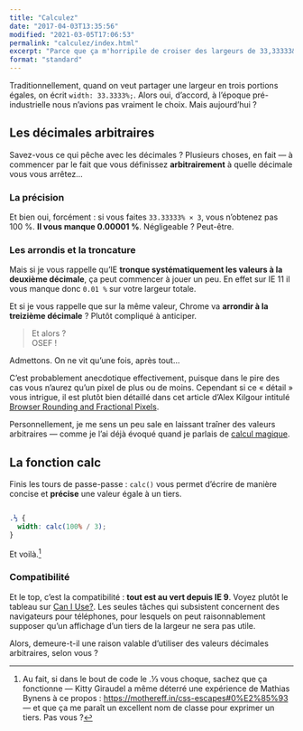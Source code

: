 ```yaml
---
title: "Calculez"
date: "2017-04-03T13:35:56"
modified: "2021-03-05T17:06:53"
permalink: "calculez/index.html"
excerpt: "Parce que ça m'horripile de croiser des largeurs de 33,33333&nbsp;% de nos jours. Vraiment. [Lire la suite de «&nbsp;Calculez&nbsp;» →](https://www.ffoodd.fr/calculez/)"
format: "standard"
---
```

Traditionnellement, quand on veut partager une largeur en trois portions égales, on écrit `width: 33.3333%;`. Alors oui, d’accord, à l’époque pré-industrielle nous n’avions pas vraiment le choix. Mais aujourd’hui&nbsp;?

## Les décimales arbitraires

Savez-vous ce qui pêche avec les décimales&nbsp;? Plusieurs choses, en fait —&nbsp;à commencer par le fait que vous définissez **arbitrairement** à quelle décimale vous vous arrêtez…

### La précision

Et bien oui, forcément&nbsp;: si vous faites `33.33333% × 3`, vous n’obtenez pas 100&nbsp;%. **Il vous manque 0.00001&nbsp;%**. Négligeable&nbsp;? Peut-être.

### Les arrondis et la troncature

Mais si je vous rappelle qu’IE **tronque systématiquement les valeurs à la deuxième décimale**, ça peut commencer à jouer un peu. En effet sur IE&nbsp;11 il vous manque donc `0.01 %` sur votre largeur totale.

Et si je vous rappelle que sur la même valeur, Chrome va **arrondir à la treizième décimale**&nbsp;? Plutôt compliqué à anticiper.

> Et alors&nbsp;?  
> OSEF&nbsp;!

Admettons. On ne vit qu’une fois, après tout…

C’est probablement anecdotique effectivement, puisque dans le pire des cas vous n’aurez qu’un pixel de plus ou de moins. Cependant si ce «&nbsp;détail&nbsp;» vous intrigue, il est plutôt bien détaillé dans cet article d’Alex Kilgour intitulé [Browser Rounding and Fractional Pixels](http://cruft.io/posts/percentage-calculations-in-ie/).

Personnellement, je me sens un peu sale en laissant traîner des valeurs arbitraires —&nbsp;comme je l’ai déjà évoqué quand je parlais de [calcul magique](https://www.ffoodd.fr/decouvrez-le-calcul-magique/).

## La fonction calc

Finis les tours de passe-passe&nbsp;: `calc()` vous permet d’écrire de manière concise et **précise** une valeur égale à un tiers.

```css

.⅓ {
  width: calc(100% / 3);
}
```

Et voilà.[^1]

[^1]: Au fait, si dans le bout de code le .⅓ vous choque, sachez que ça fonctionne — Kitty Giraudel a même déterré une expérience de Mathias Bynens à ce propos : https://mothereff.in/css-escapes#0%E2%85%93 — et que ça me paraît un excellent nom de classe pour exprimer un tiers. Pas vous ?



### Compatibilité

Et le top, c’est la compatibilité&nbsp;: **tout est au vert depuis IE&nbsp;9**. Voyez plutôt le tableau sur [Can I Use?](http://caniuse.com/#search=calc). Les seules tâches qui subsistent concernent des navigateurs pour téléphones, pour lesquels on peut raisonnablement supposer qu’un affichage d’un tiers de la largeur ne sera pas utile.

Alors, demeure-t-il une raison valable d’utiliser des valeurs décimales arbitraires, selon vous&nbsp;?
